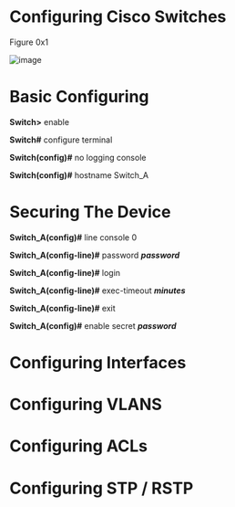 # Configuring Cisco Switches 
Figure 0x1


![image](https://user-images.githubusercontent.com/83109592/138515205-993367ee-0e86-4016-ab63-2a9dbc47b780.png)

# Basic Configuring 

**Switch>** enable

**Switch#** configure terminal

**Switch(config)#** no logging console

**Switch(config)#** hostname Switch_A

# Securing The Device

**Switch_A(config)#** line console 0

**Switch_A(config-line)#** password ***password***
  
**Switch_A(config-line)#** login
  
**Switch_A(config-line)#** exec-timeout ***minutes*** 
  
**Switch_A(config-line)#** exit

**Switch_A(config)#** enable secret ***password***


# Configuring Interfaces

# Configuring VLANS

# Configuring ACLs

# Configuring STP / RSTP


